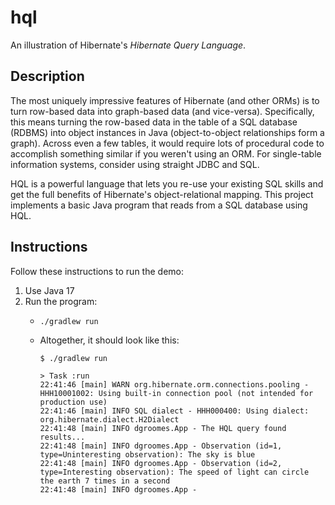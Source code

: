 # hql

An illustration of Hibernate's *Hibernate Query Language*.


## Description

The most uniquely impressive features of Hibernate (and other ORMs) is to turn row-based data into graph-based data (and
vice-versa). Specifically, this means turning the row-based data in the table of a SQL database (RDBMS) into object instances
in Java (object-to-object relationships form a graph). Across even a few tables, it would require lots of procedural code
to accomplish something similar if you weren't using an ORM. For single-table information systems, consider using straight
JDBC and SQL.

HQL is a powerful language that lets you re-use your existing SQL skills and get the full benefits of Hibernate's
object-relational mapping. This project implements a basic Java program that reads from a SQL database using HQL. 


## Instructions

Follow these instructions to run the demo:

1. Use Java 17
2. Run the program:
   * ```shell
     ./gradlew run
     ```
   * Altogether, it should look like this:
     ```text
     $ ./gradlew run
     
     > Task :run
     22:41:46 [main] WARN org.hibernate.orm.connections.pooling - HHH10001002: Using built-in connection pool (not intended for production use)
     22:41:46 [main] INFO SQL dialect - HHH000400: Using dialect: org.hibernate.dialect.H2Dialect
     22:41:48 [main] INFO dgroomes.App - The HQL query found results...
     22:41:48 [main] INFO dgroomes.App - Observation (id=1, type=Uninteresting observation): The sky is blue
     22:41:48 [main] INFO dgroomes.App - Observation (id=2, type=Interesting observation): The speed of light can circle the earth 7 times in a second
     22:41:48 [main] INFO dgroomes.App -
     ```

